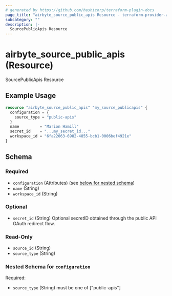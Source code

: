 ```yaml
---
# generated by https://github.com/hashicorp/terraform-plugin-docs
page_title: "airbyte_source_public_apis Resource - terraform-provider-airbyte"
subcategory: ""
description: |-
  SourcePublicApis Resource
---
```


# airbyte_source_public_apis (Resource)

SourcePublicApis Resource

## Example Usage

```terraform
resource "airbyte_source_public_apis" "my_source_publicapis" {
  configuration = {
    source_type = "public-apis"
  }
  name         = "Marion Hamill"
  secret_id    = "...my_secret_id..."
  workspace_id = "6fa22063-6982-4855-bcb1-0006bef4921e"
}
```

<!-- schema generated by tfplugindocs -->
## Schema

### Required

- `configuration` (Attributes) (see [below for nested schema](#nestedatt--configuration))
- `name` (String)
- `workspace_id` (String)

### Optional

- `secret_id` (String) Optional secretID obtained through the public API OAuth redirect flow.

### Read-Only

- `source_id` (String)
- `source_type` (String)

<a id="nestedatt--configuration"></a>
### Nested Schema for `configuration`

Required:

- `source_type` (String) must be one of ["public-apis"]


